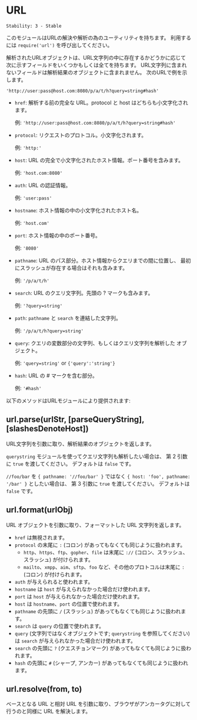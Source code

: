 # URL

    Stability: 3 - Stable

<!--
This module has utilities for URL resolution and parsing.
Call `require('url')` to use it.
-->

このモジュールはURLの解決や解析の為のユーティリティを持ちます。
利用するには `require('url')` を呼び出してください。

<!--
Parsed URL objects have some or all of the following fields, depending on
whether or not they exist in the URL string. Any parts that are not in the URL
string will not be in the parsed object. Examples are shown for the URL
-->

解析されたURLオブジェクトは、URL文字列の中に存在するかどうかに応じて
次に示すフィールドをいくつかもしくは全てを持ちます。
URL文字列に含まれないフィールドは解析結果のオブジェクトに含まれません。
次のURLで例を示します。

`'http://user:pass@host.com:8080/p/a/t/h?query=string#hash'`

<!--
* `href`: The full URL that was originally parsed. Both the protocol and host are lowercased.

    Example: `'http://user:pass@host.com:8080/p/a/t/h?query=string#hash'`

* `protocol`: The request protocol, lowercased.

    Example: `'http:'`

* `host`: The full lowercased host portion of the URL, including port
  information.

    Example: `'host.com:8080'`

* `auth`: The authentication information portion of a URL.

    Example: `'user:pass'`

* `hostname`: Just the lowercased hostname portion of the host.

    Example: `'host.com'`

* `port`: The port number portion of the host.

    Example: `'8080'`

* `pathname`: The path section of the URL, that comes after the host and
  before the query, including the initial slash if present.

    Example: `'/p/a/t/h'`

* `search`: The 'query string' portion of the URL, including the leading
  question mark.

    Example: `'?query=string'`

* `path`: Concatenation of `pathname` and `search`.

    Example: `'/p/a/t/h?query=string'`

* `query`: Either the 'params' portion of the query string, or a
  querystring-parsed object.

    Example: `'query=string'` or `{'query':'string'}`

* `hash`: The 'fragment' portion of the URL including the pound-sign.

    Example: `'#hash'`
-->

* `href`: 解析する前の完全な URL。protocol と host はどちらも小文字化されます。
  
    例: `'http://user:pass@host.com:8080/p/a/t/h?query=string#hash'`

* `protocol`: リクエストのプロトコル。小文字化されます。
  
    例: `'http:'`

* `host`: URL の完全で小文字化されたホスト情報。ポート番号を含みます。
  
    例: `'host.com:8080'`

* `auth`: URL の認証情報。
  
    例: `'user:pass'`

* `hostname`: ホスト情報の中の小文字化されたホスト名。

    例: `'host.com'`

* `port`: ホスト情報の中のポート番号。

    例: `'8080'`

* `pathname`: URL のパス部分。ホスト情報からクエリまでの間に位置し、
  最初にスラッシュが存在する場合はそれも含みます。

    例: `'/p/a/t/h'`

* `search`: URL のクエリ文字列。先頭の ? マークも含みます。

    例: `'?query=string'`

* `path`: `pathname` と `search` を連結した文字列。

    例: `'/p/a/t/h?query=string'`

* `query`: クエリの変数部分の文字列、もしくはクエリ文字列を解析した
  オブジェクト。

    例: `'query=string'` or `{'query':'string'}`

* `hash`: URL の # マークを含む部分。

    例: `'#hash'`

<!--
The following methods are provided by the URL module:
-->

以下のメソッドはURLモジュールにより提供されます:

## url.parse(urlStr, [parseQueryString], [slashesDenoteHost])

<!--
Take a URL string, and return an object.

Pass `true` as the second argument to also parse
the query string using the `querystring` module.
Defaults to `false`.

Pass `true` as the third argument to treat `//foo/bar` as
`{ host: 'foo', pathname: '/bar' }` rather than
`{ pathname: '//foo/bar' }`. Defaults to `false`.
-->

URL文字列を引数に取り、解析結果のオブジェクトを返します。

`querystring` モジュールを使ってクエリ文字列も解析したい場合は、
第 2 引数に `true` を渡してください。
デフォルトは `false` です。

`//foo/bar` を `{ pathname: '//foo/bar' }` ではなく
`{ host: 'foo', pathname: '/bar' }` としたい場合は、
第 3 引数に `true` を渡してください。
デフォルトは `false` です。

## url.format(urlObj)

<!--
Take a parsed URL object, and return a formatted URL string.
-->

URL オブジェクトを引数に取り、フォーマットした URL 文字列を返します。

<!--
* `href` will be ignored.
* `protocol`is treated the same with or without the trailing `:` (colon).
  * The protocols `http`, `https`, `ftp`, `gopher`, `file` will be
    postfixed with `://` (colon-slash-slash).
  * All other protocols `mailto`, `xmpp`, `aim`, `sftp`, `foo`, etc will
    be postfixed with `:` (colon)
* `auth` will be used if present.
* `hostname` will only be used if `host` is absent.
* `port` will only be used if `host` is absent.
* `host` will be used in place of `hostname` and `port`
* `pathname` is treated the same with or without the leading `/` (slash)
* `search` will be used in place of `query`
* `query` (object; see `querystring`) will only be used if `search` is absent.
* `search` is treated the same with or without the leading `?` (question mark)
* `hash` is treated the same with or without the leading `#` (pound sign, anchor)
-->

* `href` は無視されます。
* `protocol` の末尾に `:` (コロン) があってもなくても同じように扱われます。
  * `http`、`https`、`ftp`、`gopher`、`file` は末尾に `://`
    (コロン、スラッシュ、スラッシュ) が付けられます。
  * `mailto`、`xmpp`、`aim`、`sftp`、`foo` など、その他のプロトコルは末尾に `:`
    (コロン) が付けられます。
* `auth` が与えられると使われます。
* `hostname` は `host` が与えられなかった場合だけ使われます。
* `port` は `host` が与えられなかった場合だけ使われます。
* `host` は `hostname`、`port` の位置で使われます。
* `pathname` の先頭に `/` (スラッシュ) があってもなくても同じように扱われます。
* `search` は `query` の位置で使われます。
* `query` (文字列ではなくオブジェクトです; `querystring` を参照してください) は `search` が与えられなかった場合だけ使われます。
* `search` の先頭に `?` (クエスチョンマーク) があってもなくても同じように扱われます。
* `hash` の先頭に `#` (シャープ, アンカー) があってもなくても同じように扱われます。

## url.resolve(from, to)

<!--
Take a base URL, and a href URL, and resolve them as a browser would for
an anchor tag.
-->

ベースとなる URL と相対 URL を引数に取り、ブラウザがアンカータグに対して行うのと同様に URL を解決します。
